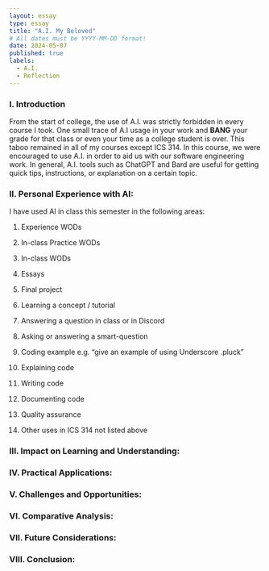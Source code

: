 ```yaml
---
layout: essay
type: essay
title: "A.I. My Beloved"
# All dates must be YYYY-MM-DD format!
date: 2024-05-07
published: true
labels:
  - A.I.
  - Reflection
---
```


### I. Introduction
From the start of college, the use of A.I. was strictly forbidden in every course I took. One small trace of A.I usage in your work and **BANG** your grade for that class or even your time as a college student is over. This taboo remained in all of my courses except ICS 314. In this course, we were encouraged to use A.I. in order to aid us with our software engineering work. In general, A.I. tools such as ChatGPT and Bard are useful for getting quick tips, instructions, or explanation on a certain topic. 

### II. Personal Experience with AI:
I have used AI in class this semester in the following areas:

  1. Experience WODs



  2. In-class Practice WODs

  3. In-class WODs

  4. Essays

  5. Final project

  6. Learning a concept / tutorial

  7. Answering a question in class or in Discord

  8. Asking or answering a smart-question

  9. Coding example e.g. “give an example of using Underscore .pluck”

  10. Explaining code

  11. Writing code

  12. Documenting code

  13. Quality assurance 

  14. Other uses in ICS 314 not listed above


### III. Impact on Learning and Understanding:


### IV. Practical Applications:


### V. Challenges and Opportunities:


### VI. Comparative Analysis:


### VII. Future Considerations:


### VIII. Conclusion:
